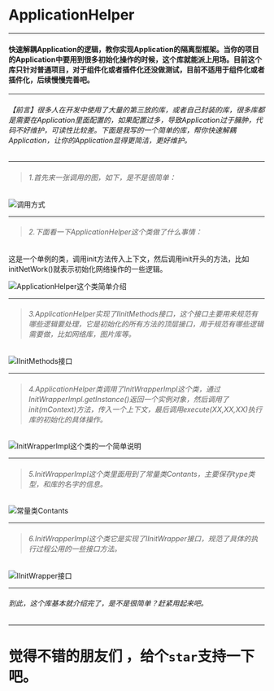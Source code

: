 # ApplicationHelper

----

#### 快速解耦Application的逻辑，教你实现Application的隔离型框架。当你的项目的Application中要用到很多初始化操作的时候，这个库就能派上用场。目前这个库只针对普通项目，对于组件化或者插件化还没做测试，目前不适用于组件化或者插件化，后续慢慢完善吧。

----

###### 【前言】很多人在开发中使用了大量的第三放的库，或者自己封装的库，很多库都是需要在Application里面配置的，如果配置过多，导致Application过于臃肿，代码不好维护，可读性比较差。下面是我写的一个简单的库，帮你快速解耦Application，让你的Application显得更简洁，更好维护。

----

>###### 1.首先来一张调用的图，如下，是不是很简单：

![调用方式](http://upload-images.jianshu.io/upload_images/6098829-2f6045c5208edb0e.png?imageMogr2/auto-orient/strip%7CimageView2/2/w/1240)

----

>###### 2.下面看一下ApplicationHelper这个类做了什么事情：

这是一个单例的类，调用init方法传入上下文，然后调用init开头的方法，比如initNetWork()就表示初始化网络操作的一些逻辑。

![ApplicationHelper这个类简单介绍](http://upload-images.jianshu.io/upload_images/6098829-724ff551f0cb1e2e.png?imageMogr2/auto-orient/strip%7CimageView2/2/w/1240)


----

>###### 3.ApplicationHelper实现了IInitMethods接口，这个接口主要用来规范有哪些逻辑要处理，它是初始化的所有方法的顶层接口，用于规范有哪些逻辑需要做，比如网络库，图片库等。

![IInitMethods接口](http://upload-images.jianshu.io/upload_images/6098829-60d9d78ee254bd46.png?imageMogr2/auto-orient/strip%7CimageView2/2/w/1240)


----

>###### 4.ApplicationHelper类调用了InitWrapperImpl这个类，通过InitWrapperImpl.getInstance()返回一个实例对象，然后调用了init(mContext)方法，传入一个上下文，最后调用execute(XX,XX,XX)执行库的初始化的具体操作。

![InitWrapperImpl这个类的一个简单说明](http://upload-images.jianshu.io/upload_images/6098829-e276da4ce3138d7c.png?imageMogr2/auto-orient/strip%7CimageView2/2/w/1240)


 
----

>###### 5.InitWrapperImpl这个类里面用到了常量类Contants，主要保存type类型，和库的名字的信息。

![常量类Contants](http://upload-images.jianshu.io/upload_images/6098829-625be7b2eafac0d4.png?imageMogr2/auto-orient/strip%7CimageView2/2/w/1240)

----

>###### 6.InitWrapperImpl这个类它是实现了IInitWrapper接口，规范了具体的执行过程公用的一些接口方法。

![IInitWrapper接口](http://upload-images.jianshu.io/upload_images/6098829-4762fbb9b33ebecd.png?imageMogr2/auto-orient/strip%7CimageView2/2/w/1240)

----
###### 到此，这个库基本就介绍完了，是不是很简单？赶紧用起来吧。


----

# 觉得不错的朋友们 ，给个`star`支持一下吧。
